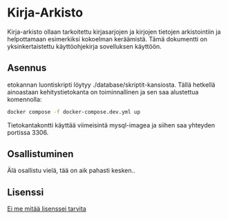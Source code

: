 # Kirja-Arkisto

Kirja-arkisto ollaan tarkoitettu kirjasarjojen ja kirjojen tietojen arkistointiin ja helpottamaan esimerkiksi kokoelman keräämistä. Tämä dokumentti on yksinkertaistettu käyttöohjekirja sovelluksen käyttöön.

## Asennus

etokannan luontiskripti löytyy ./database/skriptit-kansiosta. Tällä hetkellä ainoastaan kehitystietokanta on toiminnallinen ja sen saa alustettua komennolla:

```bash
docker compose -f docker-compose.dev.yml up
```
Tietokantakontti käyttää viimeisintä mysql-imagea ja siihen saa yhteyden portissa 3306.


## Osallistuminen

Älä osallistu vielä, tää on aik pahasti kesken..

## Lisenssi

[Ei me mitää lisenssei tarvita](https://www.youtube.com/watch?v=tdSJjY3lWvE)